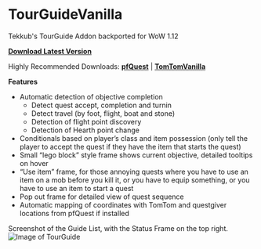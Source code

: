 # TourGuideVanilla
Tekkub's TourGuide Addon backported for WoW 1.12

[**Download Latest Version**](https://github.com/cralor/TourGuideVanilla/releases/latest)

Highly Recommended Downloads: [**pfQuest**](https://github.com/cralor/TomTomVanilla/releases/latest) | [**TomTomVanilla**](https://github.com/shagu/pfQuest/releases/latest)

**Features**
* Automatic detection of objective completion
  * Detect quest accept, completion and turnin
  * Detect travel (by foot, flight, boat and stone)
  * Detection of flight point discovery
  * Detection of Hearth point change
* Conditionals based on player’s class and item possession (only tell the player to accept the quest if they have the item that starts the quest)
* Small “lego block” style frame shows current objective, detailed tooltips on hover
* “Use item” frame, for those annoying quests where you have to use an item on a mob before you kill it, or you have to equip something, or you have to use an item to start a quest
* Pop out frame for detailed view of quest sequence
* Automatic mapping of coordinates with TomTom and questgiver locations from pfQuest if installed

Screenshot of the Guide List, with the Status Frame on the top right.
![Image of TourGuide](https://user-images.githubusercontent.com/26133646/36521684-5a62bf9e-1798-11e8-844f-4e682f9feb75.png)
